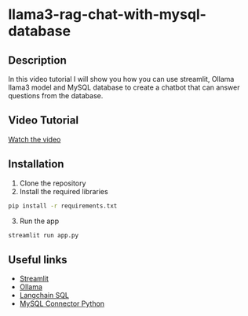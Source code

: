 # llama3-rag-chat-with-mysql-database

## Description
In this video tutorial I will show you how you can use streamlit, Ollama llama3 model and MySQL database to create a chatbot that can answer questions from the database.

## Video Tutorial
[Watch the video](https://www.youtube.com/watch?v=1Q1wv6J2Z1A)

## Installation
1. Clone the repository
2. Install the required libraries
```bash
pip install -r requirements.txt
```
3. Run the app
```bash
streamlit run app.py
```

## Useful links
- [Streamlit](https://streamlit.io/)
- [Ollama](https://ollama.com/download)
- [Langchain SQL](https://python.langchain.com/v0.1/docs/use_cases/sql/quickstart/)
- [MySQL Connector Python](https://pypi.org/project/mysql-connector-python/)
